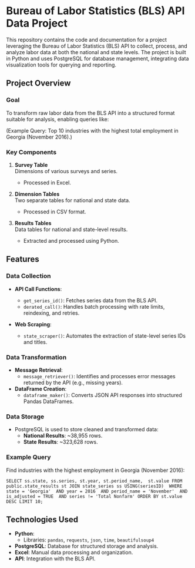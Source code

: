# Bureau of Labor Statistics (BLS) API Data Project

This repository contains the code and documentation for a project leveraging the Bureau of Labor Statistics (BLS) API to collect, process, and analyze labor data at both the national and state levels. The project is built in Python and uses PostgreSQL for database management, integrating data visualization tools for querying and reporting.

## Project Overview
### Goal
To transform raw labor data from the BLS API into a structured format suitable for analysis, enabling queries like:

(Example Query: Top 10 industries with the highest total employment in Georgia (November 2016).)

### Key Components

1. **Survey Table**  
Dimensions of various surveys and series.
    * Processed in Excel.
  
2. **Dimension Tables**  
Two separate tables for national and state data.
    * Processed in CSV format.
  
3. **Results Tables**  
Data tables for national and state-level results.
    * Extracted and processed using Python.
  
## Features

### Data Collection
* **API Call Functions**:
    * `get_series_id()`: Fetches series data from the BLS API.
    * `derated_call()`: Handles batch processing with rate limits, reindexing, and retries.
    
* **Web Scraping**:
    * `state_scraper()`: Automates the extraction of state-level series IDs and titles.
    
### Data Transformation
* **Message Retrieval**:
    * `message_retriever()`: Identifies and processes error messages returned by the API (e.g., missing years).
* **DataFrame Creation**:
    * `dataframe_maker()`: Converts JSON API responses into structured Pandas DataFrames.
      
### Data Storage
* PostgreSQL is used to store cleaned and transformed data:
    * **National Results**: ~38,955 rows.
    * **State Results**: ~323,628 rows.
    
### Example Query
Find industries with the highest employment in Georgia (November 2016):

`SELECT ss.state,
       ss.series,
       st.year,
       st.period_name, 
       st.value
FROM public.state_results st
JOIN state_series ss USING(seriesID) 
WHERE state = 'Georgia' 
  AND year = 2016 
  AND period_name = 'November' 
  AND is_adjusted = TRUE 
  AND series != 'Total Nonfarm'
ORDER BY st.value DESC
LIMIT 10;`


## Technologies Used
* **Python**:
    * Libraries: `pandas`, `requests`, `json`, `time`, `beautifulsoup4`
* **PostgreSQL**: Database for structured storage and analysis.
* **Excel**: Manual data processing and organization.
* **API**: Integration with the BLS API.
